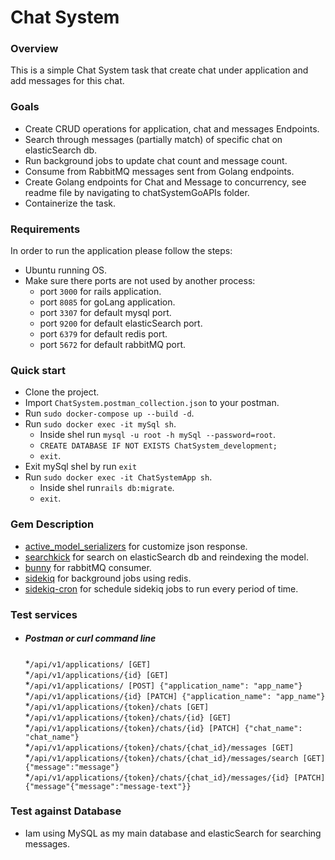 # Chat System

### Overview
This is a simple Chat System task that create chat under application and add messages for this chat.
### Goals
* Create CRUD operations for application, chat and messages Endpoints.
* Search through messages (partially match) of specific chat on elasticSearch db.
* Run background jobs to update chat count and message count.
* Consume from RabbitMQ messages sent from Golang endpoints.
* Create Golang endpoints for Chat and Message to concurrency, see readme file by navigating to chatSystemGoAPIs folder.
* Containerize the task.
### Requirements
In order to run the application please follow the steps:
- Ubuntu running OS.
- Make sure there ports are not used by another process:
  * port `3000` for rails application.
  * port `8085` for goLang application.
  * port `3307` for default mysql port.
  * port `9200` for default elasticSearch port.
  * port `6379` for default redis port.
  * port `5672` for default rabbitMQ port.
### Quick start
* Clone the project.
* Import `ChatSystem.postman_collection.json` to your postman.
* Run `sudo docker-compose up --build -d`.
* Run `sudo docker exec -it mySql sh`.
  * Inside shel run `mysql -u root -h mySql --password=root`.
  * `CREATE DATABASE IF NOT EXISTS ChatSystem_development;` 
  * `exit`.
* Exit mySql shel by run `exit`
* Run `sudo docker exec -it ChatSystemApp sh`.
  * Inside shel run`rails db:migrate`. 
  * `exit`. 


### Gem Description
* [active_model_serializers](https://github.com/rails-api/active_model_serializers) for customize json response. 
* [searchkick](https://github.com/ankane/searchkick) for search on elasticSearch db and reindexing the model.
* [bunny](https://github.com/ruby-amqp/bunny) for rabbitMQ consumer.
* [sidekiq](https://github.com/mperham/sidekiq) for background jobs using redis.
* [sidekiq-cron](https://github.com/ondrejbartas/sidekiq-cron) for schedule sidekiq jobs to run every period of time.


### Test services
* ##### Postman or curl command line
  *`/api/v1/applications/ [GET]`\
  *`/api/v1/applications/{id} [GET]`\
  *`/api/v1/applications/ [POST] {"application_name": "app_name"}`\
  *`/api/v1/applications/{id} [PATCH] {"application_name": "app_name"}`\
  *`/api/v1/applications/{token}/chats [GET]`\
  *`/api/v1/applications/{token}/chats/{id} [GET]`\
  *`/api/v1/applications/{token}/chats/{id} [PATCH] {"chat_name": "chat_name"}`\
  *`/api/v1/applications/{token}/chats/{chat_id}/messages [GET]`
  *`/api/v1/applications/{token}/chats/{chat_id}/messages/search [GET] {"message":"message"}`
  *`/api/v1/applications/{token}/chats/{chat_id}/messages/{id} [PATCH] {"message"{"message":"message-text"}}`
### Test against Database
* Iam using MySQL as my main database and elasticSearch for searching messages. 
  



